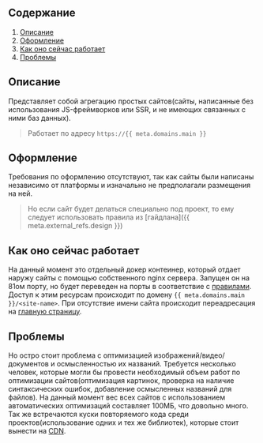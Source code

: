 ## Содержание

1. [Описание](#Описание)
2. [Оформление](#Оформление)
3. [Как оно сейчас работает](#Как_оно_сейчас_работает)
4. [Проблемы](#Проблемы)

## Описание

Представляет собой агрегацию простых сайтов(сайты, написанные без использования JS-фреймворков или SSR, и не имеющих связанных с ними баз данных).

> Работает по адресу `https://{{ meta.domains.main }}`

## Оформление

Требования по оформлению отсутствуют, так как сайты были написаны независимо от платформы и изначально не предполагали размещения на ней.

> Но если сайт будет делаться специально под проект, то ему следует использовать правила из [гайдлана]({{ meta.external_refs.design }})

## Как оно сейчас работает

На данный момент это отдельный докер контеинер, который отдает наружу сайты с помощью собственного nginx сервера. Запущен он на 81ом порту, но будет переведен на порты в соответствие с [правилами](/articles/common-rules#сеть). Доступ к этим ресурсам происходит по домену `{{ meta.domains.main }}/<site-name>`. При отсутствие имени сайта происходит переадресация на [главную страницу](/articles/home-site).

## Проблемы

Но остро стоит проблема с оптимизацией изображений/видео/документов и осмысленностью их названий. Требуется несколько человек, которые могли бы провести необходимый объем работ по оптимизации сайтов(оптимизация картинок, проверка на наличие синтаксических ошибок, добавление осмысленных названий для файлов). На данный момент вес всех сайтов с использованием автоматических оптимизаций составляет 100МБ, что довольно много. Так же встречаются куски повторяемого кода среди проектов(использование одних и тех же библиотек), которые стоит вынести на [CDN](/articles/cdn).
